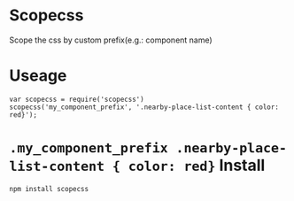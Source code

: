 Scopecss
========

 Scope the css by custom prefix(e.g.: component name)

 Useage
=======

    var scopecss = require('scopecss')
    scopecss('my_component_prefix', '.nearby-place-list-content { color: red}');

`.my_component_prefix .nearby-place-list-content { color: red}`
Install
=======

    npm install scopecss

